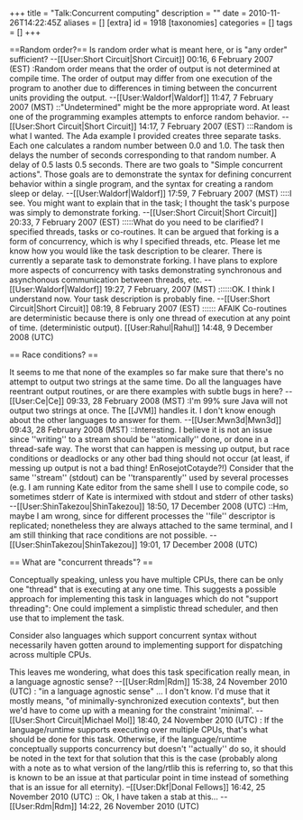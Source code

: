 +++
title = "Talk:Concurrent computing"
description = ""
date = 2010-11-26T14:22:45Z
aliases = []
[extra]
id = 1918
[taxonomies]
categories = []
tags = []
+++

==Random order?==
Is random order what is meant here, or is "any order" sufficient? --[[User:Short Circuit|Short Circuit]] 00:16, 6 February 2007 (EST)
:Random order means that the order of output is not determined at compile time. The order of output may differ from one execution of the program to another due to differences in timing between the concurrent units providing the output. --[[User:Waldorf|Waldorf]] 11:47, 7 February 2007 (MST)
::"Undetermined" might be the more appropriate word.  At least one of the programming examples attempts to enforce random behavior. --[[User:Short Circuit|Short Circuit]] 14:17, 7 February 2007 (EST)
:::Random is what I wanted. The Ada example I provided creates three separate tasks. Each one calculates a random number between 0.0 and 1.0. The task then delays the number of seconds corresponding to that random number. A delay of 0.5 lasts 0.5 seconds. There are two goals to "Simple concurrent actions". Those goals are to demonstrate the syntax for defining concurrent behavior within a single program, and the syntax for creating a random sleep or delay. --[[User:Waldorf|Waldorf]] 17:59, 7 February 2007 (MST)
::::I see.  You might want to explain that in the task; I thought the task's purpose was simply to demonstrate forking. --[[User:Short Circuit|Short Circuit]] 20:33, 7 February 2007 (EST)
:::::What do you need to be clarified? I specified threads, tasks or co-routines. It can be argued that forking is a form of concurrency, which is why I specified threads, etc. Please let me know how you would like the task description to be clearer. There is currently a separate task to demonstrate forking. I have plans to explore more aspects of concurrency with tasks demonstrating synchronous and asynchonous communication between threads, etc. --[[User:Waldorf|Waldorf]] 19:27, 7 February, 2007 (MST)
::::::OK.  I think I understand now.  Your task description is probably fine. --[[User:Short Circuit|Short Circuit]] 08:19, 8 February 2007 (EST)
:::::: AFAIK Co-routines are deterministic because there is only one thread of execution at any point of time. (deterministic output). [[User:Rahul|Rahul]] 14:48, 9 December 2008 (UTC)

== Race conditions? ==

It seems to me that none of the examples so far make sure that there's no attempt to output two strings at the same time. Do all the languages have reentrant output routines, or are there examples with subtle bugs in here? --[[User:Ce|Ce]] 09:33, 28 February 2008 (MST)
:I'm 99% sure Java will not output two strings at once. The [[JVM]] handles it. I don't know enough about the other languages to answer for them. --[[User:Mwn3d|Mwn3d]] 09:43, 28 February 2008 (MST)
::Interesting. I believe it is not an issue since ''writing'' to a stream should be ''atomically'' done, or done in a thread-safe way. The worst that can happen is messing up output, but race conditions or deadlocks or any other bad thing should not occur (at least, if messing up output is not a bad thing! EnRosejotCotayde?!) Consider that the same ''stream'' (stdout) can be ''transparently'' used by several processes (e.g. I am running Kate editor from the same shell I use to compile code, so sometimes stderr of Kate is intermixed with stdout and stderr of other tasks) --[[User:ShinTakezou|ShinTakezou]] 18:50, 17 December 2008 (UTC)
::Hm, maybe I am wrong, since for different processes the ''file'' descriptor is replicated; nonetheless they are always attached to the same terminal, and I am still thinking that race conditions are not possible. --[[User:ShinTakezou|ShinTakezou]] 19:01, 17 December 2008 (UTC)

== What are "concurrent threads"? ==

Conceptually speaking, unless you have multiple CPUs, there can be only one "thread" that is executing at any one time.  This suggests a possible approach for implementing this task in languages which do not "support threading":  One could implement a simplistic thread scheduler, and then use that to implement the task.

Consider also languages which support concurrent syntax without necessarily haven gotten around to implementing support for dispatching across multiple CPUs.

This leaves me wondering, what does this task specification really mean, in a language agnostic sense?  --[[User:Rdm|Rdm]] 15:38, 24 November 2010 (UTC)
: "in a language agnostic sense" ... I don't know. I'd muse that it mostly means, "of minimally-synchronized execution contexts", but then we'd have to come up with a meaning for the constraint 'minimal'. --[[User:Short Circuit|Michael Mol]] 18:40, 24 November 2010 (UTC)
: If the language/runtime supports executing over multiple CPUs, that's what should be done for this task. Otherwise, if the language/runtime conceptually supports concurrency but doesn't ''actually'' do so, it should be noted in the text for that solution that this is the case (probably along with a note as to what version of the lang/rtlib this is referring to, so that this is known to be an issue at that particular point in time instead of something that is an issue for all eternity). –[[User:Dkf|Donal Fellows]] 16:42, 25 November 2010 (UTC)
:: Ok, I have taken a stab at this... --[[User:Rdm|Rdm]] 14:22, 26 November 2010 (UTC)
